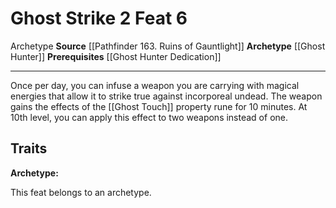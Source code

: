﻿---
actions: '[two-actions]'
cost: null
element: null
feat: Ghost Strike
frequency: null
heighten_level: null
id: '2281'
level: '6'
name: Ghost Strike
prerequisite: '[[DATABASE/feat/Ghost Hunter Dedication|Ghost Hunter Dedication]]'
rarity: Common
requirement: null
school: null
source: '[[DATABASE/source/Pathfinder 163. Ruins of Gauntlight|Pathfinder #163: Ruins
  of Gauntlight]]'
subcategory: null
trait:
- '[[DATABASE/trait/Archetype|Archetype]]'
trigger: null
type: Feat

---
# Ghost Strike <span class="action-icon">2</span> <span class="item-type">Feat 6</span>

<span class="item-trait">Archetype</span>
**Source** [[Pathfinder 163. Ruins of Gauntlight]]
**Archetype** [[Ghost Hunter]]
**Prerequisites** [[Ghost Hunter Dedication]]

---
Once per day, you can infuse a weapon you are carrying with magical energies that allow it to strike true against incorporeal undead. The weapon gains the effects of the [[Ghost Touch]] property rune for 10 minutes.
 At 10th level, you can apply this effect to two weapons instead of one.

## Traits

**Archetype:**

This feat belongs to an archetype.